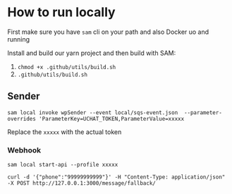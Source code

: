 # How to run locally
First make sure you have `sam` cli on your path and also Docker uo and running

Install and build our yarn project and then build with SAM:
1. `chmod +x .github/utils/build.sh`
2. `.github/utils/build.sh`

## Sender 
`sam local invoke wpSender --event local/sqs-event.json  --parameter-overrides 'ParameterKey=UCHAT_TOKEN,ParameterValue=xxxxx`

Replace the `xxxxx` with the actual token

### Webhook

`sam local start-api --profile xxxxx`

`curl -d '{"phone":"99999999999"}' -H "Content-Type: application/json" -X POST http://127.0.0.1:3000/message/fallback/`